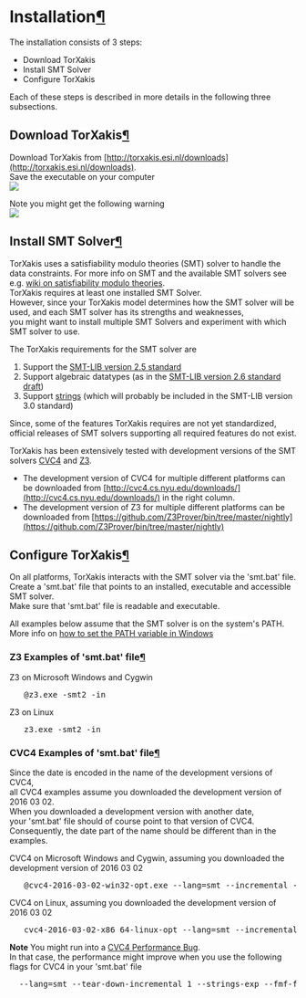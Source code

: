 <a name="Installation"></a>

# Installation[¶](#Installation)

The installation consists of 3 steps:

*   Download TorXakis
*   Install SMT Solver
*   Configure TorXakis

Each of these steps is described in more details in the following three subsections.

<a name="Download-TorXakis"></a>

## Download TorXakis[¶](#Download-TorXakis)

Download TorXakis from [http://torxakis.esi.nl/downloads](http://torxakis.esi.nl/downloads).  
Save the executable on your computer  
![](/attachments/download/1624/SaveAs.jpg)

Note you might get the following warning  
![](/attachments/download/1625/NotCommonlyDownloadedCouldHarm.jpg)

<a name="Install-SMT-Solver"></a>

## Install SMT Solver[¶](#Install-SMT-Solver)

TorXakis uses a satisfiability modulo theories (SMT) solver to handle the data constraints. For more info on SMT and the available SMT solvers see e.g. [wiki on satisfiability modulo theories](https://en.wikipedia.org/wiki/Satisfiability_modulo_theories).  
TorXakis requires at least one installed SMT Solver.  
However, since your TorXakis model determines how the SMT solver will be used, and each SMT solver has its strengths and weaknesses,  
you might want to install multiple SMT Solvers and experiment with which SMT solver to use.

The TorXakis requirements for the SMT solver are

1.  Support the [SMT-LIB version 2.5 standard](http://smtlib.cs.uiowa.edu/papers/smt-lib-reference-v2.5-r2015-06-28.pdf)
2.  Support algebraic datatypes (as in the [SMT-LIB version 2.6 standard draft](http://smtlib.cs.uiowa.edu/papers/smt-lib-reference-v2.6-draft-1.pdf))
3.  Support [strings](http://cvc4.cs.nyu.edu/wiki/Strings) (which will probably be included in the SMT-LIB version 3.0 standard)

Since, some of the features TorXakis requires are not yet standardized, official releases of SMT solvers supporting all required features do not exist.

TorXakis has been extensively tested with development versions of the SMT solvers [CVC4](http://cvc4.cs.nyu.edu/) and [Z3](https://github.com/Z3Prover/z3/wiki).

*   The development version of CVC4 for multiple different platforms can be downloaded from [http://cvc4.cs.nyu.edu/downloads/](http://cvc4.cs.nyu.edu/downloads/) in the right column.
*   The development version of Z3 for multiple different platforms can be downloaded from [https://github.com/Z3Prover/bin/tree/master/nightly](https://github.com/Z3Prover/bin/tree/master/nightly)

<a name="Configure-TorXakis"></a>

## Configure TorXakis[¶](#Configure-TorXakis)

On all platforms, TorXakis interacts with the SMT solver via the 'smt.bat' file.  
Create a 'smt.bat' file that points to an installed, executable and accessible SMT solver.  
Make sure that 'smt.bat' file is readable and executable.

All examples below assume that the SMT solver is on the system's PATH.  
More info on [how to set the PATH variable in Windows](http://www.computerhope.com/issues/ch000549.htm)

<a name="Z3-Examples-of-smtbat-file"></a>

### Z3 Examples of 'smt.bat' file[¶](#Z3-Examples-of-smtbat-file)

Z3 on Microsoft Windows and Cygwin  

<pre>   @z3.exe -smt2 -in
</pre>

Z3 on Linux  

<pre>   z3.exe -smt2 -in
</pre>

<a name="CVC4-Examples-of-smtbat-file"></a>

### CVC4 Examples of 'smt.bat' file[¶](#CVC4-Examples-of-smtbat-file)

Since the date is encoded in the name of the development versions of CVC4,  
all CVC4 examples assume you downloaded the development version of 2016 03 02.  
When you downloaded a development version with another date,  
your 'smt.bat' file should of course point to that version of CVC4.  
Consequently, the date part of the name should be different than in the examples.

CVC4 on Microsoft Windows and Cygwin, assuming you downloaded the development version of 2016 03 02  

<pre>   @cvc4-2016-03-02-win32-opt.exe --lang=smt --incremental --strings-exp --fmf-fun-rlv --uf-ss-fair
</pre>

CVC4 on Linux, assuming you downloaded the development version of 2016 03 02  

<pre>   cvc4-2016-03-02-x86_64-linux-opt --lang=smt --incremental --strings-exp --fmf-fun-rlv --uf-ss-fair
</pre>

**Note** You might run into a [CVC4 Performance Bug](http://cvc4.cs.nyu.edu/bugs/show_bug.cgi?id=706).  
In that case, the performance might improve when you use the following flags for CVC4 in your 'smt.bat' file  

<pre>  --lang=smt --tear-down-incremental 1 --strings-exp --fmf-fun-rlv --uf-ss-fair
</pre>